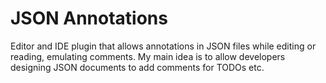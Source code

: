 # JSON Annotations

Editor and IDE plugin that allows annotations in JSON files while editing or reading, emulating comments. My main idea is to allow developers designing JSON documents to add comments for TODOs etc.